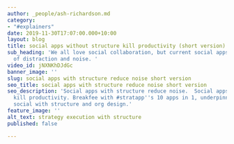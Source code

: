 ```yaml
---
author: _people/ash-richardson.md
category:
- "#explainers"
date: 2019-11-30T17:07:00.000+10:00
layout: blog
title: social apps without structure kill productivity (short version)
sub_heading: 'We all love social collaboration, but current social apps are a firehose
  of distraction and noise. '
video_id: jNXNKhDJdGc
banner_image: ''
slug: social apps with structure reduce noise short version
seo_title: social apps with structure reduce noise short version
seo_description: 'Social apps with structure reduce noise.  Social apps without structure
  kill productivity. Breakfee with #stratapp''s 10 apps in 1, underpinned by unique
  social with structure and org design.'
feature_image: ''
alt_text: strategy execution with structure
published: false

---
```

